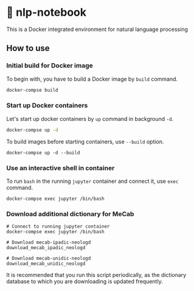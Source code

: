 # :memo: nlp-notebook
This is a Docker integrated environment for natural language processing

## How to use
### Initial build for Docker image
To begin with, you have to build a Docker image by `build` command.
```bash
docker-compse build
```

### Start up Docker containers
Let's start up docker containers by `up` command in background `-d`.
```bash
docker-compse up -d
```

To build images before starting containers, use `--build` option.
```
docker-compse up -d --build
```

### Use an interactive shell in container
To run `bash` in the running `jupyter` container and connect it, use `exec` command.
```
docker-compse exec jupyter /bin/bash
```

### Download additional dictionary for MeCab
```
# Connect to running jupyter container
docker-compse exec jupyter /bin/bash

# Download mecab-ipadic-neologd
download_mecab_ipadic_neologd

# Download mecab-unidic-neologd
download_mecab_unidic_neologd
```
It is recommended that you run this script periodically, as the dictionary database to which you are downloading is updated frequently.